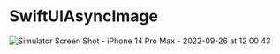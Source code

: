 # SwiftUIAsyncImage
![Simulator Screen Shot - iPhone 14 Pro Max - 2022-09-26 at 12 00 43](https://user-images.githubusercontent.com/67647107/192237997-c51e088e-7490-4f07-9725-7f2579c2f934.png)
